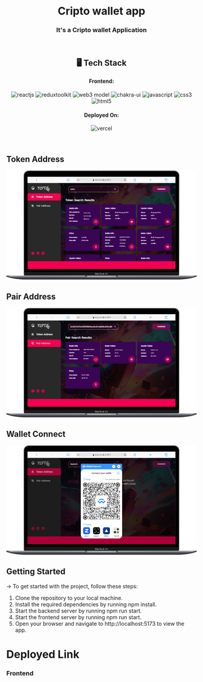 <h1 align="center">Cripto wallet app</h1>

<h3 align="center">It's a Cripto wallet Application</h3>

<br />

<h2 align="center">🖥️ Tech Stack</h2>

<h4 align="center">Frontend:</h4>

<p align="center">
  <img src="https://img.shields.io/badge/React-20232A?style=for-the-badge&logo=react&logoColor=61DAFB" alt="reactjs" />
   <img src="https://img.shields.io/badge/reduxtoolkit-E34F26?style=for-the-badge&logo=reduxtoolkit&logoColor=white" alt="reduxtoolkit" />
     <img src="https://img.shields.io/badge/web3-E34F26?style=for-the-badge&logo=web3&logoColor=white" alt="web3 model" />

  <img src="https://img.shields.io/badge/Chakra%20UI-3bc7bd?style=for-the-badge&logo=chakraui&logoColor=white" alt="chakra-ui" />
  <img src="https://img.shields.io/badge/JavaScript-323330?style=for-the-badge&logo=javascript&logoColor=F7DF1E" alt="javascript" />
  
  <img src="https://img.shields.io/badge/CSS3-1572B6?style=for-the-badge&logo=css3&logoColor=white" alt="css3" />
  <img src="https://img.shields.io/badge/HTML5-E34F26?style=for-the-badge&logo=html5&logoColor=white" alt="html5" />

</p>

<h4 align="center">Deployed On:</h4>

<p align="center">
  <img src="https://img.shields.io/badge/Vercel-00C7B7?style=for-the-badge&logo=vercel&logoColor=white" alt="vercel" />
 
</p>

<br />

## Token Address

<img src="./frontend/src/assets/tokenAddress.png">

<br />

## Pair Address

<img src="./frontend/src/assets/pairAddress.png">
<br />

## Wallet Connect

<img src="./frontend/src/assets/wallet.png">
<br />

## Getting Started

-> To get started with the project, follow these steps:

1. Clone the repository to your local machine.
2. Install the required dependencies by running npm install.
3. Start the backend server by running npm run start.
4. Start the frontend server by running npm run start.
5. Open your browser and navigate to http://localhost:5173 to view the app.

# Deployed Link

### Frontend



